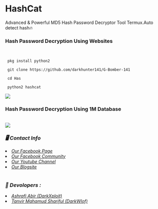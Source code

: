# HashCat
Advanced & Powerful MD5 Hash Password Decryptor Tool Termux.Auto detect hash🔥
<br>
<h3><b>Hash Password Decryption Using Websites</b></h3>
<br>

```
 pkg install python2
```
```
 git clone https://github.com/darkhunter141/G-Bomber-141
```
```
 cd Has
```
```
 python2 hashcat

```

<img src="https://github.com/darkhunter141/HashCat/blob/main/IMG_20210430_233925.jpg">
<br>
<h3><b>Hash Password Decryption Using 1M Database</b></h3>
<br>
<img src="https://github.com/darkhunter141/HashCat/blob/main/IMG_20210430_233834.jpg">
<h3><b><i>🖥️ Contact Info </i></b></h3>
<li>  <i><a href="https://www.facebook.com/darkhunter141/">Our Facebook Page </a></i></li>
<li>  <i><a href="https://www.facebook.com/groups/428641821766559/?ref=share">Our Facebook Community</a></i></li>
<li>  <i><a href="https://youtube.com/channel/UCkSB55ezk_2vPVwoqmPVZwg">Our Youtube Channel</a></i></li>
<li>  <i><a href="https://darkhunt3r141.blogspot.com/?m=1">Our Blogsite</a></i></li>

<br>
<h3><b><i>🤠 Devolopers :</i></b></h3>
<li> <i><a href="https://www.facebook.com/ashrafiabir04">Ashrafi Abir (DarkXploit)</a></i></li>
<li>  <i><a href="https://www.facebook.com/tanvirmahamud.shariful.3">Tanvir Mahamud Shariful (DarkWlof)</a></i></li>

